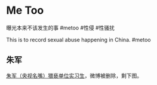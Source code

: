 # Me Too
曝光本来不该发生的事 #metoo #性侵 #性骚扰

This is to record sexual abuse happening in China. #metoo

## 朱军
[朱军（央视名嘴）猥亵单位实习生](https://github.com/misschan/metoocn/blob/master/zj.jpg)，微博被删除，剩下图。

